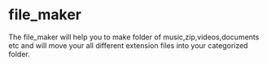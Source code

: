 # file_maker
The file_maker will help you to make folder of music,zip,videos,documents etc  and will move your all different extension files
into your categorized folder.

